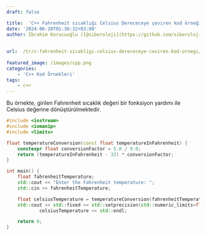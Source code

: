 ```yaml
---
draft: false

title:  'C++ Fahrenheit sıcaklığı Celsius Derececeye çeviren kod örneği'
date: '2024-06-28T01:36:32+03:00'
author: İbrahim Korucuoğlu ([@siberoloji](https://github.com/siberoloji))
 
 
url:  /tr/c-fahrenheit-sicakligi-celsius-derececeye-ceviren-kod-ornegi/
 
featured_image: /images/cpp.png
categories:
    - 'C++ Kod Örnekleri'
tags:
    - c++
---
```

Bu örnekte, girilen Fahrenheit sıcaklık değeri bir fonksiyon yardımı ile Celsius değerine dönüştürülmektedir.
```cpp
#include <iostream>
#include <iomanip>
#include <limits>

float temperatureConversion(const float temperatureInFahrenheit) {
    constexpr float conversionFactor = 5.0 / 9.0;
    return (temperatureInFahrenheit - 32) * conversionFactor;
}

int main() {
    float fahrenheitTemperature;
    std::cout << "Enter the Fahrenheit temperature: ";
    std::cin >> fahrenheitTemperature;

    float celsiusTemperature = temperatureConversion(fahrenheitTemperature);
    std::cout << std::fixed << std::setprecision(std::numeric_limits<float>::digits10) << "Celsius value: " <<
            celsiusTemperature << std::endl;

    return 0;
}
```
